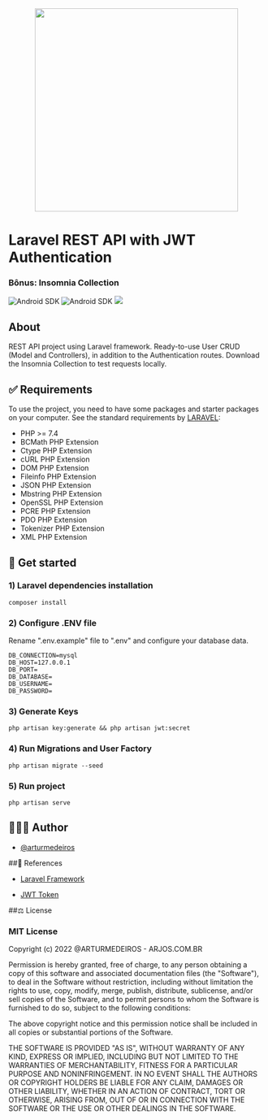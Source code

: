 <div align="center">
<a href="https://laravel.com" target="_blank"><img src="https://raw.githubusercontent.com/laravel/art/master/logo-lockup/5%20SVG/2%20CMYK/1%20Full%20Color/laravel-logolockup-cmyk-red.svg" width="400"></a>
</div>

# Laravel REST API with JWT Authentication

### Bônus: Insomnia Collection

![Android SDK](https://img.shields.io/badge/8.75-100000?label=Laravel&style=for-the-badge&logo=laravel&color=f20000)
![Android SDK](https://img.shields.io/badge/7.4-100000?label=PHP&style=for-the-badge&logo=php&color=007bff)
<a href="https://github.com/arturmedeiros/laravel-api-jwt-authentication/blob/e38558adcc82a2c3f371475e165cd4ce679eab2f/insomnia_api-laravel_jwt_authentication_collection.json" target="_blank">
<img src="https://img.shields.io/badge/Insomnia_Collection-555555?style=for-the-badge&logo=Insomnia">
</a>

## About

REST API project using Laravel framework. Ready-to-use User CRUD (Model and Controllers), in addition to the Authentication routes. Download the Insomnia Collection to test requests locally.

## ✅ Requirements
To use the project, you need to have some packages and starter packages on your computer.
See the standard requirements by [LARAVEL](https://laravel.com/docs/9.x/deployment#server-requirements):

- PHP >= 7.4
- BCMath PHP Extension
- Ctype PHP Extension
- cURL PHP Extension
- DOM PHP Extension
- Fileinfo PHP Extension
- JSON PHP Extension
- Mbstring PHP Extension
- OpenSSL PHP Extension
- PCRE PHP Extension
- PDO PHP Extension
- Tokenizer PHP Extension
- XML PHP Extension

## 🚀 Get started

### 1) Laravel dependencies installation

```shell
composer install
```

### 2) Configure .ENV file

Rename ".env.example" file to ".env" and configure your database data. 

```shell
DB_CONNECTION=mysql
DB_HOST=127.0.0.1
DB_PORT=
DB_DATABASE=
DB_USERNAME=
DB_PASSWORD=
```

### 3) Generate Keys

```shell
php artisan key:generate && php artisan jwt:secret
```

### 4) Run Migrations and User Factory

```shell
php artisan migrate --seed
```

### 5) Run project

```shell
php artisan serve
```

## 🧑🏻‍💻 Author

- [@arturmedeiros](https://www.github.com/arturmedeiros)


##📖 References

- [Laravel Framework](https://laravel.com)

- [JWT Token](https://jwt-auth.readthedocs.io/en/develop/laravel-installation/)

##⚖️ License

### MIT License

Copyright (c) 2022 @ARTURMEDEIROS - ARJOS.COM.BR

Permission is hereby granted, free of charge, to any person obtaining a copy of this software and associated documentation files (the "Software"), to deal in the Software without restriction, including without limitation the rights to use, copy, modify, merge, publish, distribute, sublicense, and/or sell copies of the Software, and to permit persons to whom the Software is furnished to do so, subject to the following conditions:

The above copyright notice and this permission notice shall be included in all copies or substantial portions of the Software.

THE SOFTWARE IS PROVIDED "AS IS", WITHOUT WARRANTY OF ANY KIND, EXPRESS OR IMPLIED, INCLUDING BUT NOT LIMITED TO THE WARRANTIES OF MERCHANTABILITY, FITNESS FOR A PARTICULAR PURPOSE AND NONINFRINGEMENT. IN NO EVENT SHALL THE AUTHORS OR COPYRIGHT HOLDERS BE LIABLE FOR ANY CLAIM, DAMAGES OR OTHER LIABILITY, WHETHER IN AN ACTION OF CONTRACT, TORT OR OTHERWISE, ARISING FROM, OUT OF OR IN CONNECTION WITH THE SOFTWARE OR THE USE OR OTHER DEALINGS IN THE SOFTWARE.

